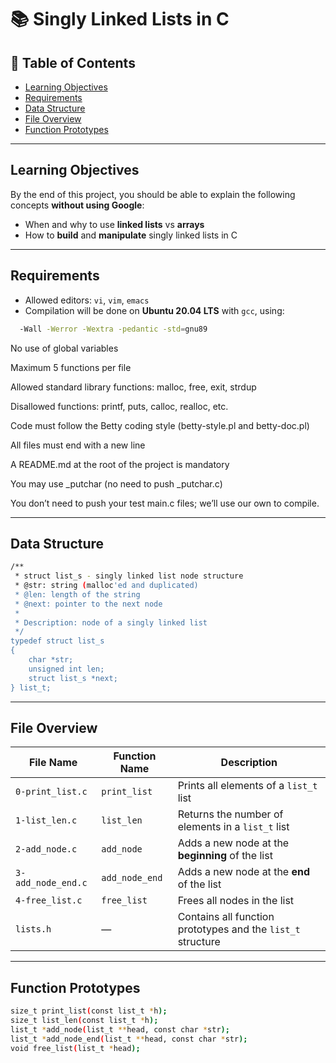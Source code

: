 # 📚 Singly Linked Lists in C

## 📌 Table of Contents
- [Learning Objectives](#learning-objectives)
- [Requirements](#requirements)
- [Data Structure](#data-structure)
- [File Overview](#file-overview)
- [Function Prototypes](#function-prototypes)

---

## Learning Objectives

By the end of this project, you should be able to explain the following concepts **without using Google**:

- When and why to use **linked lists** vs **arrays**
- How to **build** and **manipulate** singly linked lists in C

---

## Requirements

- Allowed editors: `vi`, `vim`, `emacs`
- Compilation will be done on **Ubuntu 20.04 LTS** with `gcc`, using:
  
```bash
  -Wall -Werror -Wextra -pedantic -std=gnu89
```

No use of global variables

Maximum 5 functions per file

Allowed standard library functions: malloc, free, exit, strdup

Disallowed functions: printf, puts, calloc, realloc, etc.

Code must follow the Betty coding style (betty-style.pl and betty-doc.pl)

All files must end with a new line

A README.md at the root of the project is mandatory

You may use _putchar (no need to push _putchar.c)

You don’t need to push your test main.c files; we’ll use our own to compile.

---

## Data Structure

```bash
/**
 * struct list_s - singly linked list node structure
 * @str: string (malloc'ed and duplicated)
 * @len: length of the string
 * @next: pointer to the next node
 *
 * Description: node of a singly linked list
 */
typedef struct list_s
{
    char *str;
    unsigned int len;
    struct list_s *next;
} list_t;
```
---

## File Overview

| File Name          | Function Name  | Description                                                 |
| ------------------ | -------------- | ----------------------------------------------------------- |
| `0-print_list.c`   | `print_list`   | Prints all elements of a `list_t` list                      |
| `1-list_len.c`     | `list_len`     | Returns the number of elements in a `list_t` list           |
| `2-add_node.c`     | `add_node`     | Adds a new node at the **beginning** of the list            |
| `3-add_node_end.c` | `add_node_end` | Adds a new node at the **end** of the list                  |
| `4-free_list.c`    | `free_list`    | Frees all nodes in the list                                 |
| `lists.h`          | —              | Contains all function prototypes and the `list_t` structure |

---

## Function Prototypes

```bash
size_t print_list(const list_t *h);
size_t list_len(const list_t *h);
list_t *add_node(list_t **head, const char *str);
list_t *add_node_end(list_t **head, const char *str);
void free_list(list_t *head);
```
